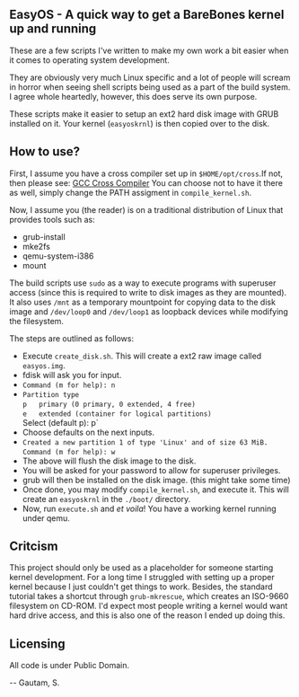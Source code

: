 EasyOS - A quick way to get a BareBones kernel up and running
---

These are a few scripts I've written to make my own work a bit easier when it comes to operating system development.

They are obviously very much Linux specific and a lot of people will scream in horror when seeing shell scripts
being used as a part of the build system. I agree whole heartedly, however, this does serve its own purpose.

These scripts make it easier to setup an ext2 hard disk image with GRUB installed on it. Your kernel (`easyoskrnl`)
is then copied over to the disk.

How to use?
---

First, I assume you have a cross compiler set up in `$HOME/opt/cross`.If not, then please see: [GCC Cross Compiler](http://wiki.osdev.org/GCC_Cross_Compiler)
You can choose not to have it there as well, simply change the PATH assigment in `compile_kernel.sh`.

Now, I assume you (the reader) is on a traditional distribution of Linux that provides tools such as:
* grub-install
* mke2fs
* qemu-system-i386
* mount

The build scripts use `sudo` as a way to execute programs with superuser access (since this is required
to write to disk images as they are mounted). It also uses `/mnt` as a temporary mountpoint for copying
data to the disk image and `/dev/loop0` and `/dev/loop1` as loopback devices while modifying the filesystem. <br>

The steps are outlined as follows:

* Execute `create_disk.sh`. This will create a ext2 raw image called `easyos.img`.
* fdisk will ask you for input.
* `Command (m for help): n`
* `Partition type`<br>
   `p   primary (0 primary, 0 extended, 4 free)`<br>
   `e   extended (container for logical partitions)`<br>
Select (default p): p`
* Choose defaults on the next inputs.
* `Created a new partition 1 of type 'Linux' and of size 63 MiB.` <br>
`Command (m for help): w`
* The above will flush the disk image to the disk.
* You will be asked for your password to allow for superuser privileges.
* grub will then be installed on the disk image. (this might take some time)
* Once done, you may modify `compile_kernel.sh`, and execute it. This will create an `easyoskrnl` in the `./boot/` directory.
* Now, run `execute.sh` and _et voila_! You have a working kernel running under qemu.

Critcism
---

This project should only be used as a placeholder for someone starting kernel development. For a long time
I struggled with setting up a proper kernel because I just couldn't get things to work. Besides, the standard
tutorial takes a shortcut through `grub-mkrescue`, which creates an ISO-9660 filesystem on CD-ROM. I'd expect
most people writing a kernel would want hard drive access, and this is also one of the reason I ended up doing
this.

Licensing
---
All code is under Public Domain.

-- Gautam, S.

